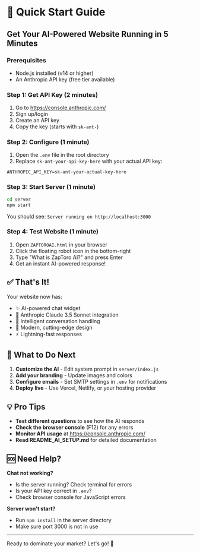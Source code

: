 # 🚀 Quick Start Guide

## Get Your AI-Powered Website Running in 5 Minutes

### Prerequisites
- Node.js installed (v14 or higher)
- An Anthropic API key (free tier available)

### Step 1: Get API Key (2 minutes)
1. Go to https://console.anthropic.com/
2. Sign up/login
3. Create an API key
4. Copy the key (starts with `sk-ant-`)

### Step 2: Configure (1 minute)
1. Open the `.env` file in the root directory
2. Replace `sk-ant-your-api-key-here` with your actual API key:
```
ANTHROPIC_API_KEY=sk-ant-your-actual-key-here
```

### Step 3: Start Server (1 minute)
```bash
cd server
npm start
```

You should see: `Server running on http://localhost:3000`

### Step 4: Test Website (1 minute)
1. Open `ZAPTOROAI.html` in your browser
2. Click the floating robot icon in the bottom-right
3. Type "What is ZapToro AI?" and press Enter
4. Get an instant AI-powered response!

## ✅ That's It!

Your website now has:
- ✨ AI-powered chat widget
- 🤖 Anthropic Claude 3.5 Sonnet integration
- 💬 Intelligent conversation handling
- 🎨 Modern, cutting-edge design
- ⚡ Lightning-fast responses

## 🎯 What to Do Next

1. **Customize the AI** - Edit system prompt in `server/index.js`
2. **Add your branding** - Update images and colors
3. **Configure emails** - Set SMTP settings in `.env` for notifications
4. **Deploy live** - Use Vercel, Netlify, or your hosting provider

## 💡 Pro Tips

- **Test different questions** to see how the AI responds
- **Check the browser console** (F12) for any errors
- **Monitor API usage** at https://console.anthropic.com/
- **Read README_AI_SETUP.md** for detailed documentation

## 🆘 Need Help?

**Chat not working?**
- Is the server running? Check terminal for errors
- Is your API key correct in `.env`?
- Check browser console for JavaScript errors

**Server won't start?**
- Run `npm install` in the server directory
- Make sure port 3000 is not in use

---

Ready to dominate your market? Let's go! 🚀
